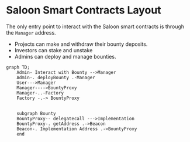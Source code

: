 # Saloon Smart Contracts Layout

The only entry point to interact with the Saloon smart contracts is through the `Manager` address.

- Projects can make and withdraw their bounty deposits.
- Investors can stake and unstake
- Admins can deploy and manage bounties.

```mermaid
graph TD;
    Admin- Interact with Bounty -->Manager
    Admin-. deployBounty .-Manager
    User--->Manager
    Manager---->BountyProxy
    Manager-..-Factory
    Factory -.-> BountyProxy


    subgraph Bounty
    BountyProxy-- delegatecall --->Implementation
    BountyProxy-. getAddress .->Beacon
    Beacon-. Implementation Address .->BountyProxy
    end

```
